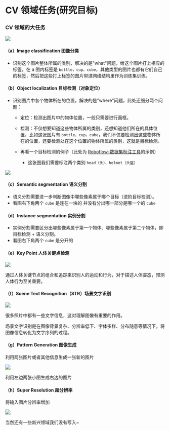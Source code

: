 # CV 领域任务(研究目标)

### CV 领域的大任务

![](https://hdu-cs-wiki.oss-cn-hangzhou.aliyuncs.com/boxcnTUlm8EI0byGJJQ78IqGWGx.png)

#### （a）Image classification <strong>图像分类</strong>

- 识别这个图片整体所属的类别，解决的是"what"问题，给这个图片打上相应的标签，在 a 图内标签是 `bottle，cup，cube`，其他类型的图片也都有它们自己的标签，然后把这些打上标签的图片带进网络结构里作为训练集训练。

#### （b）Object localization <strong>目标检测</strong>（对象定位）

- 识别图片中各个物体所在的位置，解决的是"where"问题，此处还细分两个问题：

  - 定位：检测出图片中的物体位置，一般只需要进行画框。
  - 检测：不仅想要知道这些物体所属的类别，还想知道他们所在的具体位置，比如这张图片有 `bottle，cup，cube`，我们不仅要检测出这些物体所在的位置，还要检测处在这个位置的物体所属的类别，这就是目标检测。
  - 再看一个目标检测的例子（此处为 [Roboflow-数据集标注工具](https://roboflow.com/)的示例）

    - 这张图我们需要标注两个类别 `head（头）、helmet（头盔）`

![](https://hdu-cs-wiki.oss-cn-hangzhou.aliyuncs.com/boxcnoyxKL4bOeYOOjrh6it0BHd.gif)

#### （c）Semantic segmentation <strong>语义分割</strong>

- 语义分割需要进一步判断图像中哪些像素属于哪个目标（进阶目标检测）。
- 看图右下角两个 `cube` 是连在一块的 并没有分出哪一部分是哪一个的 `cube`

#### （d）Instance segmentation <strong>实例分割</strong>

- 实例分割需要区分出哪些像素属于第一个物体、哪些像素属于第二个物体，即目标检测 + 语义分割。
- 看图右下角两个 `cube` 是分开的

#### （e）Key Point 人体关键点检测

![](https://hdu-cs-wiki.oss-cn-hangzhou.aliyuncs.com/boxcnT2udZtMmV2kLQsXoPuElNd.png)

通过人体关键节点的组合和追踪来识别人的运动和行为，对于描述人体姿态，预测人体行为至关重要。

#### （f）Scene Text Recognition（STR）场景文字识别

![](https://hdu-cs-wiki.oss-cn-hangzhou.aliyuncs.com/boxcnB8ZB4bSaHhIhPFHHrxkakb.png)

很多照片中都有一些文字信息，这对理解图像有重要的作用。

场景文字识别是在图像背景复杂、分辨率低下、字体多样、分布随意等情况下，将图像信息转化为文字序列的过程。

#### （g）Pattern Generation 图像生成

利用两张图片或者其他信息生成一张新的图片

![](https://hdu-cs-wiki.oss-cn-hangzhou.aliyuncs.com/boxcnOdmG0c1kkivVdTn5RUMCIc.png)

利用左边两张小图生成右边的图片

#### （h）Super Resolution 超分辨率

将输入图片分辨率增加

![](https://hdu-cs-wiki.oss-cn-hangzhou.aliyuncs.com/boxcnDJ5aNv49ySjw96uCCF0dW8.png)

当然还有一些新兴领域我们没有写入~
